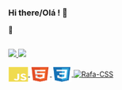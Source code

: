 ### Hi there/Olá ! 👋

 🤔 
 ##
 <div>
  <a href="https://github.com/josefilius">
  <img height="150em" src="https://github-readme-stats.vercel.app/api?username=josefilius&show_icons=true&theme=react&include_all_commits=true&count_private=true"/>
  <img height="150em" src="https://github-readme-stats.vercel.app/api/top-langs/?username=josefilius&layout=compact&langs_count=7&theme=react"/>
</div>
  
  <div style="display: inline_block"><br>    
  <img align="center" alt="Rafa-Js" height="30" width="40" src="https://raw.githubusercontent.com/devicons/devicon/master/icons/javascript/javascript-plain.svg">
  <img align="center" alt="Rafa-HTML" height="30" width="40" src="https://raw.githubusercontent.com/devicons/devicon/master/icons/html5/html5-original.svg">
  <img align="center" alt="Rafa-CSS" height="30" width="40" src="https://raw.githubusercontent.com/devicons/devicon/master/icons/css3/css3-original.svg">
  <img align="center" alt="Rafa-CSS" height="30" width="80" src="https://img.shields.io/badge/Linux_Mint-87CF3E?style=for-the-badge&logo=linux-mint&logoColor=white">
  
    
    
  <!--<img src="https://komarev.com/ghpvc/?username=josefilius&color=green" alt="josefilius" /> -->
